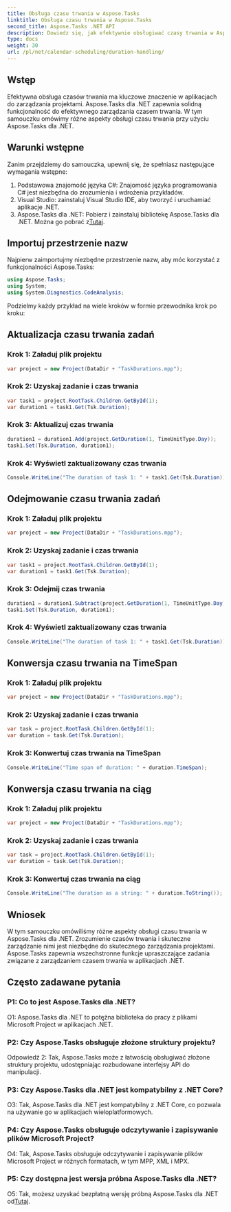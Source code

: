 ```yaml
---
title: Obsługa czasu trwania w Aspose.Tasks
linktitle: Obsługa czasu trwania w Aspose.Tasks
second_title: Aspose.Tasks .NET API
description: Dowiedz się, jak efektywnie obsługiwać czasy trwania w Aspose.Tasks dla .NET, korzystając z samouczków krok po kroku.
type: docs
weight: 30
url: /pl/net/calendar-scheduling/duration-handling/
---
```

## Wstęp

Efektywna obsługa czasów trwania ma kluczowe znaczenie w aplikacjach do zarządzania projektami. Aspose.Tasks dla .NET zapewnia solidną funkcjonalność do efektywnego zarządzania czasem trwania. W tym samouczku omówimy różne aspekty obsługi czasu trwania przy użyciu Aspose.Tasks dla .NET.

## Warunki wstępne

Zanim przejdziemy do samouczka, upewnij się, że spełniasz następujące wymagania wstępne:

1. Podstawowa znajomość języka C#: Znajomość języka programowania C# jest niezbędna do zrozumienia i wdrożenia przykładów.
2. Visual Studio: zainstaluj Visual Studio IDE, aby tworzyć i uruchamiać aplikacje .NET.
3.  Aspose.Tasks dla .NET: Pobierz i zainstaluj bibliotekę Aspose.Tasks dla .NET. Można go pobrać z[Tutaj](https://releases.aspose.com/tasks/net/).

## Importuj przestrzenie nazw

Najpierw zaimportujmy niezbędne przestrzenie nazw, aby móc korzystać z funkcjonalności Aspose.Tasks:

```csharp
using Aspose.Tasks;
using System;
using System.Diagnostics.CodeAnalysis;


```

Podzielmy każdy przykład na wiele kroków w formie przewodnika krok po kroku:

## Aktualizacja czasu trwania zadań

### Krok 1: Załaduj plik projektu

```csharp
var project = new Project(DataDir + "TaskDurations.mpp");
```

### Krok 2: Uzyskaj zadanie i czas trwania

```csharp
var task1 = project.RootTask.Children.GetById(1);
var duration1 = task1.Get(Tsk.Duration);
```

### Krok 3: Aktualizuj czas trwania

```csharp
duration1 = duration1.Add(project.GetDuration(1, TimeUnitType.Day));
task1.Set(Tsk.Duration, duration1);
```

### Krok 4: Wyświetl zaktualizowany czas trwania

```csharp
Console.WriteLine("The duration of task 1: " + task1.Get(Tsk.Duration));
```

## Odejmowanie czasu trwania zadań

### Krok 1: Załaduj plik projektu

```csharp
var project = new Project(DataDir + "TaskDurations.mpp");
```

### Krok 2: Uzyskaj zadanie i czas trwania

```csharp
var task1 = project.RootTask.Children.GetById(1);
var duration1 = task1.Get(Tsk.Duration);
```

### Krok 3: Odejmij czas trwania

```csharp
duration1 = duration1.Subtract(project.GetDuration(1, TimeUnitType.Day));
task1.Set(Tsk.Duration, duration1);
```

### Krok 4: Wyświetl zaktualizowany czas trwania

```csharp
Console.WriteLine("The duration of task 1: " + task1.Get(Tsk.Duration));
```

## Konwersja czasu trwania na TimeSpan

### Krok 1: Załaduj plik projektu

```csharp
var project = new Project(DataDir + "TaskDurations.mpp");
```

### Krok 2: Uzyskaj zadanie i czas trwania

```csharp
var task = project.RootTask.Children.GetById(1);
var duration = task.Get(Tsk.Duration);
```

### Krok 3: Konwertuj czas trwania na TimeSpan

```csharp
Console.WriteLine("Time span of duration: " + duration.TimeSpan);
```

## Konwersja czasu trwania na ciąg

### Krok 1: Załaduj plik projektu

```csharp
var project = new Project(DataDir + "TaskDurations.mpp");
```

### Krok 2: Uzyskaj zadanie i czas trwania

```csharp
var task = project.RootTask.Children.GetById(1);
var duration = task.Get(Tsk.Duration);
```

### Krok 3: Konwertuj czas trwania na ciąg

```csharp
Console.WriteLine("The duration as a string: " + duration.ToString());
```

## Wniosek

W tym samouczku omówiliśmy różne aspekty obsługi czasu trwania w Aspose.Tasks dla .NET. Zrozumienie czasów trwania i skuteczne zarządzanie nimi jest niezbędne do skutecznego zarządzania projektami. Aspose.Tasks zapewnia wszechstronne funkcje upraszczające zadania związane z zarządzaniem czasem trwania w aplikacjach .NET.

## Często zadawane pytania

### P1: Co to jest Aspose.Tasks dla .NET?

O1: Aspose.Tasks dla .NET to potężna biblioteka do pracy z plikami Microsoft Project w aplikacjach .NET.

### P2: Czy Aspose.Tasks obsługuje złożone struktury projektu?

Odpowiedź 2: Tak, Aspose.Tasks może z łatwością obsługiwać złożone struktury projektu, udostępniając rozbudowane interfejsy API do manipulacji.

### P3: Czy Aspose.Tasks dla .NET jest kompatybilny z .NET Core?

O3: Tak, Aspose.Tasks dla .NET jest kompatybilny z .NET Core, co pozwala na używanie go w aplikacjach wieloplatformowych.

### P4: Czy Aspose.Tasks obsługuje odczytywanie i zapisywanie plików Microsoft Project?

O4: Tak, Aspose.Tasks obsługuje odczytywanie i zapisywanie plików Microsoft Project w różnych formatach, w tym MPP, XML i MPX.

### P5: Czy dostępna jest wersja próbna Aspose.Tasks dla .NET?

 O5: Tak, możesz uzyskać bezpłatną wersję próbną Aspose.Tasks dla .NET od[Tutaj](https://releases.aspose.com/).